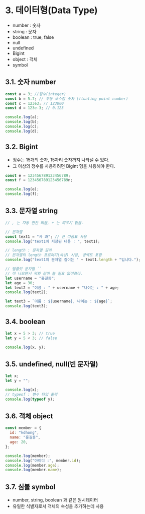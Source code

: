 # 3. 데이터형(Data Type)

- number : 숫자
- string : 문자
- boolean : true, false
- null
- undefined
- Bigint
- object : 객체
- symbol

## 3.1. 숫자 number

```js
const a = 3; //정수(integer)
const b = 5.7; // 부동 소수점 숫자 (floating point number)
const c = 123e3; // 123000
const d = 123e-3; // 0.123

console.log(a);
console.log(b);
console.log(c);
console.log(d);
```

## 3.2. Bigint

- 정수는 15개의 숫자, 15자리 숫자까지 나타낼 수 있다.
- 그 이상의 정수를 사용하려면 Bigint 형을 사용해야 한다.

```js
const e = 123456789123456789;
const f = 123456789123456789n;

console.log(e);
console.log(f);
```

## 3.3. 문자열 string

```js
// , 는 자동 한칸 띄움, + 는 띄우기 없음.

// 문자열
const text1 = "사 과"; // 큰 따움표 사용
console.log("text1에 저장된 내용 : ", text1);

// length : 문자열 길이
// 문자열의 length 프로퍼티(속성) 사용, 공백도 포함
console.log("text1의 문자열 길이는 " + text1.length + "입니다.");

// 템플릿 문자열 ``
// 이 나오면서 위와 같이 쓸 필요 없어졌다.
let username = "홍길동";
let age = 30;
let text2 = "이름 : " + username + "나이는 : " + age;
console.log(text2);

let text3 = `이름 : ${username}, 나이는 : ${age}`;
console.log(text3);
```

## 3.4. boolean

```js
let x = 5 > 3; // true
let y = 5 < 3; // false

console.log(x, y);
```

## 3.5. undefined, null(빈 문자열)

```js
let x;
let y = "";

console.log(x);
// typeof : 변수 타입 출력
console.log(typeof y);
```

## 3.6. 객체 object

```js
const member = {
  id: "kdhong",
  name: "홍길동",
  age: 20,
};

console.log(member);
console.log("아이디 :", member.id);
console.log(member.age);
console.log(member.name);
```

## 3.7. 심볼 symbol

- number, string, boolean 과 같은 원시데이터
- 유일한 식별자로서 객체의 속성을 추가하는데 사용
